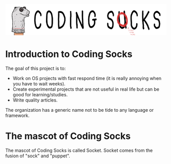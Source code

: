 ![Coding Socks Mascot](img/coding_socks_text_with_socket_w980.png)

# Introduction to Coding Socks

The goal of this project is to:

- Work on OS projects with fast respond time (it is really annoying when you have to wait weeks).
- Create experimental projects that are not useful in real life but can be good for learning/studies.
- Write quality articles.

The organization has a generic name not to be tide to any language or framework.

# The mascot of Coding Socks

The mascot of Coding Socks is called Socket. Socket comes from the fusion of "sock" and "puppet".
